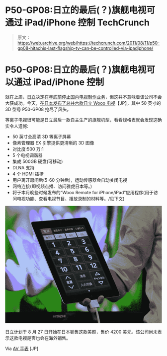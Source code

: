 # P50-GP08:日立的最后(？)旗舰电视可通过 iPad/iPhone 控制 TechCrunch

> 原文：<https://web.archive.org/web/https://techcrunch.com/2011/08/11/p50-gp08-hitachis-last-flagship-tv-can-be-controlled-via-ipadiphone/>

# P50-GP08:日立的最后(？)旗舰电视可以通过 iPad/iPhone 控制

就在上周，[日立](https://web.archive.org/web/20230203135836/https://techcrunch.com/tag/hitachi)决定[在年底前停止国内电视制作业务](https://web.archive.org/web/20230203135836/https://techcrunch.com/2011/08/03/hitachi-to-stop-producing-tvs-by-year-end/)，但这并不意味着该公司不会大获成功。今天，[在日本发布了总共六款日立 Wooo 电视](https://web.archive.org/web/20230203135836/http://www.hitachi.co.jp/New/cnews/month/2011/08/0811.html)【JP】，其中 50 英寸的 3D 型号 P50-GP08 抢尽了风头。

等离子电视很可能是日立最后一款自主生产的旗舰机型，看看规格表就会发现这确实令人遗憾:

*   50 英寸全高清 3D 等离子屏幕
*   像素管理器 EX 引擎提供更清晰的 3D 图像
*   对比度:500 万:1
*   5 个电视调谐器
*   集成 500GB 硬盘(可移动)
*   DLNA 支持
*   4 个 HDMI 插槽
*   用户离开房间后(5-60 分钟后)，运动传感器会自动关闭电视
*   网络连接(即视频点播、访问雅虎日本等。)
*   将于本月晚些时候发布的“Wooo Remote for iPhone/iPad”应用程序(用于访问电视功能、查看电视节目、播放录制的材料等。/见下文)

[![](img/43565a0ac086245e3ea8fd7bbce50a1a.png "hitachi2")](https://web.archive.org/web/20230203135836/https://techcrunch.com/wp-content/uploads/2011/08/hitachi2.jpg)

日立计划于 8 月 27 日开始在日本销售这款美颜，售价 4200 美元。该公司尚未表示这款电视是否也会在海外销售。

Via [AV 手表](https://web.archive.org/web/20230203135836/http://av.watch.impress.co.jp/docs/news/20110811_466875.html) [JP]